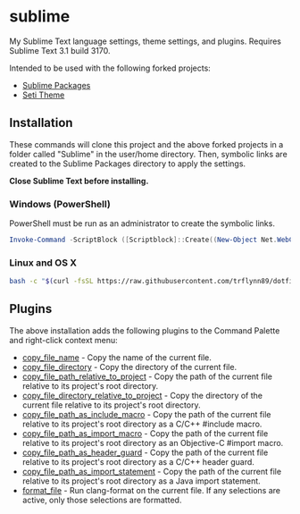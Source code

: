 # sublime

My Sublime Text language settings, theme settings, and plugins. Requires Sublime
Text 3.1 build 3170.

Intended to be used with the following forked projects:
* [Sublime Packages](https://github.com/trflynn89/Packages)
* [Seti Theme](https://github.com/trflynn89/Seti_UI)

## Installation

These commands will clone this project and the above forked projects in a folder
called "Sublime" in the user/home directory. Then, symbolic links are created to
the Sublime Packages directory to apply the settings.

**Close Sublime Text before installing.**

### Windows (PowerShell)

PowerShell must be run as an administrator to create the symbolic links.

```PowerShell
Invoke-Command -ScriptBlock ([Scriptblock]::Create((New-Object Net.WebClient).DownloadString('https://raw.githubusercontent.com/trflynn89/dotfiles/master/sublime/install.ps1')))
```

### Linux and OS X

```bash
bash -c "$(curl -fsSL https://raw.githubusercontent.com/trflynn89/dotfiles/master/sublime/install.sh)"
```

## Plugins

The above installation adds the following plugins to the Command Palette and
right-click context menu:

* [copy_file_name](Flynn/copy_path.py) - Copy the name of the current file.
* [copy_file_directory](Flynn/copy_path.py) - Copy the directory of the current
file.
* [copy_file_path_relative_to_project](Flynn/copy_path.py) - Copy the path of
the current file relative to its project's root directory.
* [copy_file_directory_relative_to_project](Flynn/copy_path.py) - Copy the
directory of the current file relative to its project's root directory.
* [copy_file_path_as_include_macro](Flynn/copy_path.py) - Copy the path of the
current file relative to its project's root directory as a C/C++ #include macro.
* [copy_file_path_as_import_macro](Flynn/copy_path.py) - Copy the path of the
current file relative to its project's root directory as an Objective-C #import
macro.
* [copy_file_path_as_header_guard](Flynn/copy_path.py) - Copy the path of the
current file relative to its project's root directory as a C/C++ header guard.
* [copy_file_path_as_import_statement](Flynn/copy_path.py) - Copy the path of
the current file relative to its project's root directory as a Java import
statement.
* [format_file](Flynn/format.py) - Run clang-format on the current file. If any
selections are active, only those selections are formatted.
